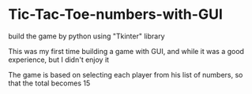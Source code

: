 # Tic-Tac-Toe-numbers-with-GUI
build the game by python using "Tkinter" library

This was my first time building a game with GUI, and while it was a good experience, but I didn't enjoy it

The game is based on selecting each player from his list of numbers, so that the total becomes 15
